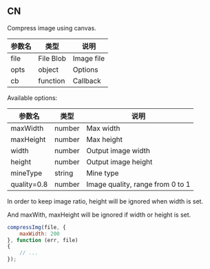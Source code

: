 ## CN

Compress image using canvas.

|参数名|类型|说明|
|-----|----|---|
|file|File Blob|Image file|
|opts|object   |Options   |
|cb  |function |Callback  |

Available options:

|参数名|类型|说明|
|-----|----|---|
|maxWidth   |number|Max width                       |
|maxHeight  |number|Max height                      |
|width      |number|Output image width              |
|height     |number|Output image height             |
|mineType   |string|Mine type                       |
|quality=0.8|number|Image quality, range from 0 to 1|

In order to keep image ratio, height will be ignored when width is set.

And maxWith, maxHeight will be ignored if width or height is set.

```javascript
compressImg(file, {
    maxWidth: 200
}, function (err, file) 
{
    // ...
});
```
